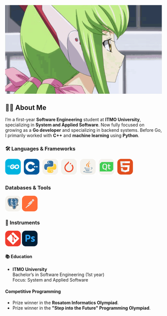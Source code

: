 <div align="center">
  <img src="assets/cc-code-geass.gif" width="1200">
</div>

## 👨‍💻 **About Me**
I’m a first-year **Software Engineering** student at **ITMO University**, specializing in **System and Applied Software**. 
Now fully focused on growing as a **Go developer** and specializing in backend systems.
Before Go, I primarily worked with **C++** and **machine learning** using **Python**.

### 🛠 **Languages & Frameworks**
<span style="font-size: 36px;">
  <img src="assets/icons/GoLang.svg" width="50" alt="Go">
  <img src="assets/icons/CPP.svg" width="50" alt="C++">
  <img src="assets/icons/Python-Light.svg" width="50" alt="Python">
  <img src="assets/icons/PyTorch-Light.svg" width="50" alt="PyTorch">
  <img src="assets/icons/Java-Light.svg" width="50" alt="Java">
  <img src="assets/icons/QT-Light.svg" width="50" alt="Qt">
  <img src="assets/icons/HTML.svg" width="50" alt="HTML">
</span>

### **Databases & Tools**
<div>
  <img src="assets/icons/PostgreSQL-Light.svg" width="50" alt="PostgreSQL">
  <img src="assets/icons/Postman.svg" width="50" alt="Postman">
</div>


### 🔧 **Instruments**
<div>
  <img src="assets/icons/Git.svg" width="50" alt="Photoshop">
  <img src="assets/icons/Photoshop.svg" width="50" alt="Photoshop">
</div>

#### 📚 **Education**
- **ITMO University**  
  Bachelor’s in Software Engineering (1st year)  
  Focus: System and Applied Software

#### Competitive Programming
- Prize winner in the **Rosatom Informatics Olympiad**.
- Prize winner in the **"Step into the Future" Programming Olympiad**.


